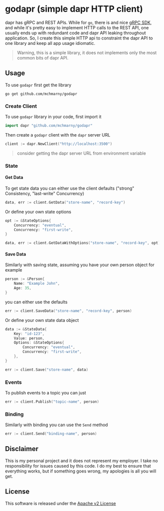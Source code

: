 # godapr (simple dapr HTTP client)

dapr has gRPC and REST APIs. While for `go`, there is and nice [gRPC SDK](https://github.com/dapr/go-sdk), and while it's pretty easy to implement HTTP calls to the REST API, one usually ends up with redundant code and dapr API leaking throughout application. So, I create this simple HTTP api to constraint the dapr API to one library and keep all app usage idiomatic.

> Warning, this is a simple library, it does not implements only the most common bits of dapr API.

## Usage

To use `godapr` first get the library

```shell
go get github.com/mchmarny/godapr
```

### Create Client

To use `godapr` library in your code, first import it

```go
import dapr "github.com/mchmarny/godapr"
```

Then create a `godapr` client with the `dapr` server URL

```go
client := dapr.NewClient("http://localhost:3500")
```

> consider getting the dapr server URL from environment variable

### State

#### Get Data

To get state data you can either use the client defaults ("strong" Consistency, "last-write" Concurrency)

```go
data, err := client.GetData("store-name", "record-key")
```

Or define your own state options

```go
opt := &StateOptions{
    Concurrency: "eventual",
    Concurrency: "first-write",
}

data, err := client.GetDataWithOptions("store-name", "record-key", opt)
```

#### Save Data

Similarly with saving state, assuming you have your own person object for example

```go
person := &Person{
    Name: "Example John",
    Age: 35,
}
```

you can either use the defaults

```go
err := client.SaveData("store-name", "record-key", person)
```

Or define your own state data object

```go
data := &StateData{
    Key: "id-123",
    Value: person,
    Options: &StateOptions{
        Concurrency: "eventual",
        Concurrency: "first-write",
    },
}

err := client.Save("store-name", data)
```

### Events

To publish events to a topic you can just

```go
err := client.Publish("topic-name", person)
```

### Binding

Similarly with binding you can use the `Send` method

```go
err := client.Send("binding-name", person)
```


## Disclaimer

This is my personal project and it does not represent my employer. I take no responsibility for issues caused by this code. I do my best to ensure that everything works, but if something goes wrong, my apologies is all you will get.

## License
This software is released under the [Apache v2 License](./LICENSE)